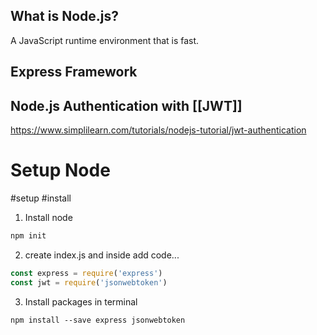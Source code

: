 ## What is Node.js?
A JavaScript runtime environment that is fast.

## Express Framework

## Node.js Authentication with [[JWT]]

https://www.simplilearn.com/tutorials/nodejs-tutorial/jwt-authentication


# Setup Node
#setup #install
1. Install node
``` sh
npm init
```

2. create index.js and inside add code...
```js
const express = require('express')
const jwt = require('jsonwebtoken')
```

3. Install packages in terminal
```shell
npm install --save express jsonwebtoken
```

